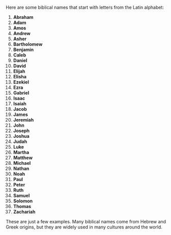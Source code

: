 Here are some biblical names that start with letters from the Latin alphabet:

1. **Abraham**  
2. **Adam**  
3. **Amos**  
4. **Andrew**  
5. **Asher**  
6. **Bartholomew**  
7. **Benjamin**  
8. **Caleb**  
9. **Daniel**  
10. **David**  
11. **Elijah**  
12. **Elisha**  
13. **Ezekiel**  
14. **Ezra**  
15. **Gabriel**  
16. **Isaac**  
17. **Isaiah**  
18. **Jacob**  
19. **James**  
20. **Jeremiah**  
21. **John**  
22. **Joseph**  
23. **Joshua**  
24. **Judah**  
25. **Luke**  
26. **Martha**  
27. **Matthew**  
28. **Michael**  
29. **Nathan**  
30. **Noah**  
31. **Paul**  
32. **Peter**  
33. **Ruth**  
34. **Samuel**  
35. **Solomon**  
36. **Thomas**  
37. **Zachariah**

These are just a few examples. Many biblical names come from Hebrew and Greek origins, but they are widely used in many cultures around the world.
